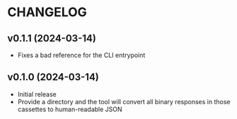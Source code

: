 # CHANGELOG

## v0.1.1 (2024-03-14)

- Fixes a bad reference for the CLI entrypoint

## v0.1.0 (2024-03-14)

- Initial release
- Provide a directory and the tool will convert all binary responses in those cassettes to human-readable JSON

